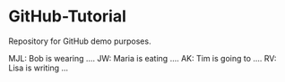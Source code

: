 # GitHub-Tutorial
Repository for GitHub demo purposes.

MJL: Bob is wearing ....
JW: Maria is eating ....
AK: Tim is going to ....
RV: Lisa is writing ...
